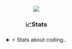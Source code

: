 <div align="center">
  
<p align="center">
  <img src="https://lanyard.cnrad.dev/api/1018290650602553364" />
</p>

### 📈Stats
<details>
    <summary> ⚡ Stats about coding.. </> </summary>
    <br/>

<!--START_SECTION:waka-->
![Code Time](http://img.shields.io/badge/Code%20Time-14%20hrs%2049%20mins-blue)

![Profile Views](http://img.shields.io/badge/Profile%20Views-66-blue)

**🐱 My GitHub Data** 

> 📦 857.0 kB Used in GitHub's Storage 
 > 
> 🏆 103 Contributions in the Year 2024
 > 
> 💼 Opted to Hire
 > 
> 📜 6 Public Repositories 
 > 
> 🔑 15 Private Repositories 
 > 
**I'm a Night 🦉** 

```text
🌞 Morning                36 commits          ██░░░░░░░░░░░░░░░░░░░░░░░   07.83 % 
🌆 Daytime                192 commits         ██████████░░░░░░░░░░░░░░░   41.74 % 
🌃 Evening                189 commits         ██████████░░░░░░░░░░░░░░░   41.09 % 
🌙 Night                  43 commits          ██░░░░░░░░░░░░░░░░░░░░░░░   09.35 % 
```
📅 **I'm Most Productive on Sunday** 

```text
Monday                   21 commits          █░░░░░░░░░░░░░░░░░░░░░░░░   04.57 % 
Tuesday                  55 commits          ███░░░░░░░░░░░░░░░░░░░░░░   11.96 % 
Wednesday                86 commits          █████░░░░░░░░░░░░░░░░░░░░   18.70 % 
Thursday                 71 commits          ████░░░░░░░░░░░░░░░░░░░░░   15.43 % 
Friday                   54 commits          ███░░░░░░░░░░░░░░░░░░░░░░   11.74 % 
Saturday                 73 commits          ████░░░░░░░░░░░░░░░░░░░░░   15.87 % 
Sunday                   100 commits         █████░░░░░░░░░░░░░░░░░░░░   21.74 % 
```


📊 **This Week I Spent My Time On** 

```text
🕑︎ Time Zone: Europe/Berlin

💬 Programming Languages: 
Lua                      3 hrs 39 mins       ████████████████░░░░░░░░░   62.72 % 
JavaScript               1 hr 6 mins         █████░░░░░░░░░░░░░░░░░░░░   19.03 % 
Other                    27 mins             ██░░░░░░░░░░░░░░░░░░░░░░░   07.75 % 
Go                       20 mins             █░░░░░░░░░░░░░░░░░░░░░░░░   05.96 % 
CSS                      11 mins             █░░░░░░░░░░░░░░░░░░░░░░░░   03.26 % 

🔥 Editors: 
VS Code                  5 hrs 49 mins       █████████████████████████   100.00 % 

🐱‍💻 Projects: 
[gamemode]               2 hrs 27 mins       ███████████░░░░░░░░░░░░░░   42.10 % 
Unknown Project          1 hr 48 mins        ████████░░░░░░░░░░░░░░░░░   31.07 % 
resources                53 mins             ████░░░░░░░░░░░░░░░░░░░░░   15.28 % 
exploit                  20 mins             █░░░░░░░░░░░░░░░░░░░░░░░░   05.96 % 
8x9wDZ8                  11 mins             █░░░░░░░░░░░░░░░░░░░░░░░░   03.37 % 

💻 Operating System: 
Windows                  5 hrs 49 mins       █████████████████████████   100.00 % 
```

**I Mostly Code in JavaScript** 

```text
JavaScript               7 repos             █████████░░░░░░░░░░░░░░░░   36.84 % 
Lua                      4 repos             █████░░░░░░░░░░░░░░░░░░░░   21.05 % 
Python                   3 repos             ████░░░░░░░░░░░░░░░░░░░░░   15.79 % 
TypeScript               2 repos             ███░░░░░░░░░░░░░░░░░░░░░░   10.53 % 
HTML                     1 repo              █░░░░░░░░░░░░░░░░░░░░░░░░   05.26 % 
```




 Last Updated on 17/06/2024 05:19:24 UTC
<!--END_SECTION:waka-->
</details>
